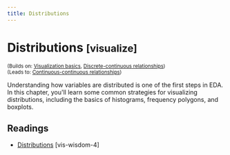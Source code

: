 ```yaml
---
title: Distributions
---
```


<!-- Generated automatically from vis-distributions.yml. Do not edit by hand -->

# Distributions <small class='visualize'>[visualize]</small>
<small>(Builds on: [Visualization basics](vis-basics.md), [Discrete-continuous relationships](vis-discrete-continuous.md))</small>  
<small>(Leads to: [Continuous-continuous relationships](vis-continuous-continuous.md))</small>

Understanding how variables are distributed is one of the first steps in EDA. 
In this chapter, you'll learn some common strategies for visualizing 
distributions, including the basics of histograms, frequency polygons, and 
boxplots. 

## Readings

  * [Distributions](https://bookdown.org/content/2138/distributions.html) [vis-wisdom-4]


